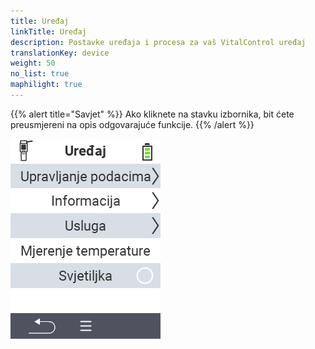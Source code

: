 ```yaml
---
title: Uređaj
linkTitle: Uređaj
description: Postavke uređaja i procesa za vaš VitalControl uređaj
translationKey: device
weight: 50
no_list: true
maphilight: true
---
```

{{% alert title="Savjet" %}}
Ako kliknete na stavku izbornika, bit ćete preusmjereni na opis odgovarajuće funkcije.
{{% /alert %}}

<img src="images/menu.png" alt="VitalControl Uređaj" title="Uređaj" usemap="#workmap" class="maphilight" />

<map name="workmap">
  <area shape="rect" coords="2,40,238,80" alt="Upravljanje podacima" title="Pokrenite sigurnosne kopije podataka, izvezite svoje podatke i resetirajte uređaj&#10;Klik mišem: otvorite dokumentaciju" href="/hr/docs/device/data-management/">
  <area shape="rect" coords="2,80,238,120" alt="Info" title="Pogledajte važne informacije o softveru i hardveru&#10;Klik mišem: otvorite dokumentaciju" href="/hr/docs/device/info/">
  <area shape="rect" coords="2,120,238,160" alt="Servis" title="Provjerite upravljačke programe uređaja, ažurirajte svoj firmware i izvršite test dometa&#10;Klik mišem: otvorite dokumentaciju" href="/hr/docs/device/service/">
  <area shape="rect" coords="2,160,238,200" alt="Mjerenje temperature" title="Testirajte mjerenje temperature vašeg uređaja&#10;Klik mišem: otvorite dokumentaciju" href="/hr/docs/device/temperature-measurement/">
  <area shape="rect" coords="2,200,238,240" alt="Svjetiljka" title="Uključite ili isključite svjetlo na vašem VitalControl uređaju&#10;Klik mišem: otvorite dokumentaciju" href="/hr/docs/device/flashlight/">

  <area shape="rect" coords="2,282,97,318" alt="Natrag" title="Vratite se jednu razinu unatrag" href="/hr/docs/menu/mainmenu/">
</map>
